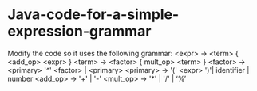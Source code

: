 # Java-code-for-a-simple-expression-grammar
Modify the code so it uses the following grammar:  &lt;expr> -> &lt;term> { &lt;add_op> &lt;expr> }  &lt;term> -> &lt;factor> { mult_op> &lt;term> }  &lt;factor> -> &lt;primary> '^' &lt;factor> | &lt;primary>  &lt;primary> -> '(' &lt;expr> ')'| identifier | number  &lt;add_op> -> '+' | '-'  &lt;mult_op> -> '*' | '/' | ‘%’
